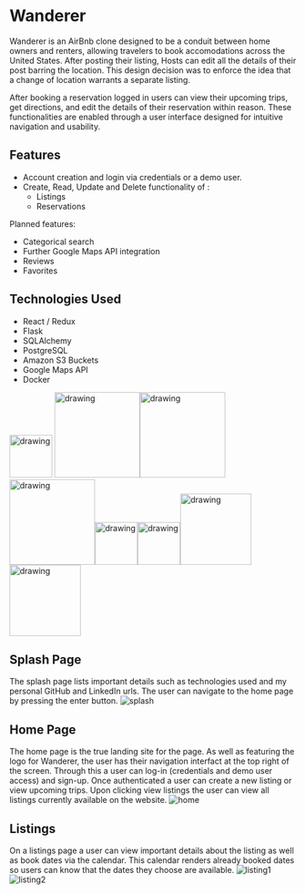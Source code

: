 # Wanderer
Wanderer is an AirBnb clone designed to be a conduit between home owners and renters, allowing travelers to book accomodations across the United States. After posting their listing, Hosts can edit all the details of their post barring the location. This design decision was to enforce the idea that a change of location warrants a separate listing. 

After booking a reservation logged in users can view their upcoming trips, get directions, and edit the details of their reservation within reason. These functionalities are enabled through a user interface designed for intuitive navigation and usability. 

## Features
- Account creation and login via credentials or a demo user. 
- Create, Read, Update and Delete functionality of : 
  - Listings
  - Reservations

Planned features: 
- Categorical search
- Further Google Maps API integration 
- Reviews
- Favorites

## Technologies Used
- React / Redux
- Flask
- SQLAlchemy
- PostgreSQL
- Amazon S3 Buckets
- Google Maps API
- Docker

<a src="google.com"> <img src="https://user-images.githubusercontent.com/24263351/157998349-284820ed-dff1-4ddb-ace8-620da40907a8.png" alt="drawing" width="75"/> </a><img src="https://cdn-media-1.freecodecamp.org/images/LwOjDA5I0tNxHZPOuhTS9abq4Bc3FxMr1SJQ" alt="drawing" width="150"/><img src="https://repository-images.githubusercontent.com/43719692/9f148400-c3f0-11e9-895d-1f268f53544c" alt="drawing" width="150"/><img src="https://hakin9.org/wp-content/uploads/2019/08/connect-a-flask-app-to-a-mysql-database-with-sqlalchemy-and-pymysql.jpg" alt="drawing" width="150"/><img src="https://cdn.icon-icons.com/icons2/2415/PNG/512/postgresql_original_wordmark_logo_icon_146392.png" alt="drawing" width="75"/><img src="https://upload.wikimedia.org/wikipedia/commons/thumb/b/bc/Amazon-S3-Logo.svg/1200px-Amazon-S3-Logo.svg.png" alt="drawing" width="75" background-color="white"/><img src="https://cloudfresh.com/wp-content/uploads/2020/04/975626gmp.png" alt="drawing" width="125" background-color="white"/><img src="https://logos-world.net/wp-content/uploads/2021/02/Docker-Logo-2013-2015.png" alt="drawing" width="125" background-color="white"/>

## Splash Page
The splash page lists important details such as technologies used and my personal GitHub and LinkedIn urls. The user can navigate to the home page by pressing the enter button. 
![splash](https://user-images.githubusercontent.com/24263351/164359359-3e0100b8-77af-42b7-bf7b-d7af4f089353.PNG)

## Home Page
The home page is the true landing site for the page. As well as featuring the logo for Wanderer, the user has their navigation interfact at the top right of the screen. Through this a user can log-in (credentials and demo user access) and sign-up. Once authenticated a user can create a new listing or view upcoming trips. Upon clicking view listings the user can view all listings currently available on the website. 
![home](https://user-images.githubusercontent.com/24263351/164359554-41dbafbd-82dd-4793-a2ee-3146ffae7efa.PNG)

## Listings
On a listings page a user can view important details about the listing as well as book dates via the calendar. This calendar renders already booked dates so users can know that the dates they choose are available. 
![listing1](https://user-images.githubusercontent.com/24263351/164359946-b329ea89-6341-4c26-8637-c3b4a5f1ccfb.PNG)
![listing2](https://user-images.githubusercontent.com/24263351/164359949-d1ae7d7b-2dd6-424e-ae76-421705ec4c67.PNG)

